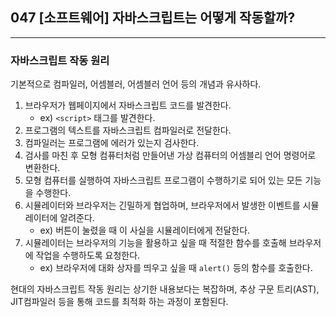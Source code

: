 ## 047 [소프트웨어] 자바스크립트는 어떻게 작동할까?

---

### 자바스크립트 작동 원리
기본적으로 컴파일러, 어셈블러, 어셈블러 언어 등의 개념과 유사하다.
1. 브라우저가 웹페이지에서 자바스크립트 코드를 발견한다. 
   - ex) `<script>` 태그를 발견한다.
2. 프로그램의 텍스트를 자바스크립트 컴파일러로 전달한다.
3. 컴파일러는 프로그램에 에러가 있는지 검사한다.
4. 검사를 마친 후 모형 컴퓨터처럼 만들어낸 가상 컴퓨터의 어셈블리 언어 명령어로 변환한다.
5. 모형 컴퓨터를 실행하여 자바스크립트 프로그램이 수행하기로 되어 있는 모든 기능을 수행한다.
6. 시뮬레이터와 브라우저는 긴밀하게 협업하며, 브라우저에서 발생한 이벤트를 시뮬레이터에 알려준다.
   - ex) 버튼이 눌렸을 때 이 사실을 시뮬레이터에게 전달한다.
7. 시뮬레이터는 브라우저의 기능을 활용하고 싶을 때 적절한 함수를 호출해 브라우저에 작업을 수행하도록 요청한다.
   - ex) 브라우저에 대화 상자를 띄우고 싶을 때 `alert()` 등의 함수를 호출한다.

현대의 자바스크립트 작동 원리는 상기한 내용보다는 복잡하며, 추상 구문 트리(AST), JIT컴파일러 등을 통해 코드를 최적화 하는 과정이 포함된다.